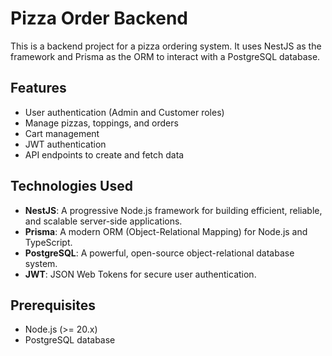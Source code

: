 # Pizza Order Backend

This is a backend project for a pizza ordering system. It uses NestJS as the framework and Prisma as the ORM to interact with a PostgreSQL database.

## Features

- User authentication (Admin and Customer roles)
- Manage pizzas, toppings, and orders
- Cart management
- JWT authentication
- API endpoints to create and fetch data

## Technologies Used

- **NestJS**: A progressive Node.js framework for building efficient, reliable, and scalable server-side applications.
- **Prisma**: A modern ORM (Object-Relational Mapping) for Node.js and TypeScript.
- **PostgreSQL**: A powerful, open-source object-relational database system.
- **JWT**: JSON Web Tokens for secure user authentication.

## Prerequisites

- Node.js (>= 20.x)
- PostgreSQL database
